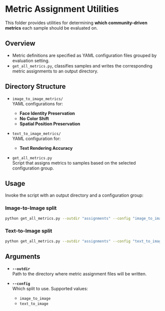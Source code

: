 # Metric Assignment Utilities

This folder provides utilities for determining **which community-driven metrics** each sample should be evaluated on.

## Overview

- Metric definitions are specified as YAML configuration files grouped by evaluation setting.
- `get_all_metrics.py`, classifies samples and writes the corresponding metric assignments to an output directory.

## Directory Structure

- `image_to_image_metrics/`  
  YAML configurations for:
  - **Face Identity Preservation**
  - **No Color Shift**
  - **Spatial Position Preservation**

- `text_to_image_metrics/`  
  YAML configuration for:
  - **Text Rendering Accuracy**

- `get_all_metrics.py`  
  Script that assigns metrics to samples based on the selected configuration group.

## Usage

Invoke the script with an output directory and a configuration group:

### Image-to-Image split
```bash
python get_all_metrics.py --outdir "assignments" --config "image_to_image"
```
### Text-to-Image split
```bash
python get_all_metrics.py --outdir "assignments" --config "text_to_image"
```

## Arguments

- **`--outdir`**  
  Path to the directory where metric assignment files will be written.

- **`--config`**  
  Which split to use. Supported values:
  - `image_to_image`
  - `text_to_image`
